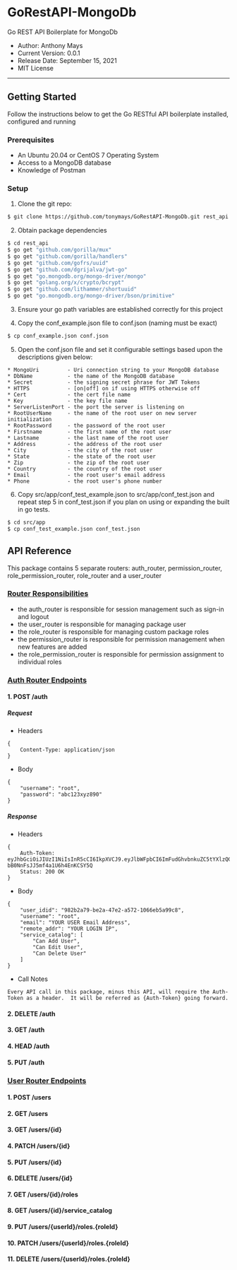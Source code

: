 # GoRestAPI-MongoDb
Go REST API Boilerplate for MongoDb

* Author: Anthony Mays
* Current Version: 0.0.1
* Release Date: September 15, 2021
* MIT License
___
## Getting Started

Follow the instructions below to get the Go RESTful API boilerplate installed, configured and running

### Prerequisites
* An Ubuntu 20.04 or CentOS 7 Operating System
* Access to a MongoDB database
* Knowledge of Postman

### Setup
1. Clone the git repo:
```bash
$ git clone https://github.com/tonymays/GoRestAPI-MongoDb.git rest_api
```

2. Obtain package dependencies
```bash
$ cd rest_api
$ go get "github.com/gorilla/mux"
$ go get "github.com/gorilla/handlers"
$ go get "github.com/gofrs/uuid"
$ go get "github.com/dgrijalva/jwt-go"
$ go get "go.mongodb.org/mongo-driver/mongo"
$ go get "golang.org/x/crypto/bcrypt"
$ go get "github.com/lithammer/shortuuid"
$ go get "go.mongodb.org/mongo-driver/bson/primitive"
```

3. Ensure your go path variables are established correctly for this project

4. Copy the conf_example.json file to conf.json (naming must be exact)
```bash
$ cp conf_example.json conf.json
```

5. Open the conf.json file and set it configurable settings based upon the descriptions given below:
```
* MongoUri         - Uri connection string to your MongoDB database
* DbName           - the name of the MongoDB database
* Secret           - the signing secret phrase for JWT Tokens
* HTTPS            - [on|off] on if using HTTPS otherwise off
* Cert             - the cert file name
* Key              - the key file name
* ServerListenPort - the port the server is listening on
* RootUserName     - the name of the root user on new server initialization
* RootPassword     - the password of the root user
* Firstname        - the first name of the root user
* Lastname         - the last name of the root user
* Address          - the address of the root user
* City             - the city of the root user
* State            - the state of the root user
* Zip              - the zip of the root user
* Country          - the country of the root user
* Email            - the root user's email address
* Phone            - the root user's phone number
```

6. Copy src/app/conf_test_example.json to src/app/conf_test.json and repeat step 5 in conf_test.json if you plan on using or expanding the built in go tests.
```bash
$ cd src/app
$ cp conf_test_example.json conf_test.json
```

## API Reference
This package contains 5 separate routers: auth_router, permission_router, role_permission_router, role_router and a user_router

### <ins>Router Responsibilities</ins>
* the auth_router is responsible for session management such as sign-in and logout
* the user_router is responsible for managing package user
* the role_router is responsible for managing custom package roles
* the permission_router is responsible for permission management when new features are added
* the role_permission_router is responsible for permission assignment to individual roles

### <ins>Auth Router Endpoints</ins>
#### 1. POST /auth
##### Request
* Headers
```
{
	Content-Type: application/json
}
```

* Body
```
{
	"username": "root",
	"password": "abc123xyz890"
}
```
##### Response
* Headers
```
{
	Auth-Token: eyJhbGciOiJIUzI1NiIsInR5cCI6IkpXVCJ9.eyJlbWFpbCI6ImFudGhvbnkuZC5tYXlzQGdtYWlsLmNvbSIsImV4cCI6MTYzMTczNDcyNSwicmVtb3RlX2FkZHIiOiI0Ny4xODUuMjIzLjUxIiwidXNlcl9pZCI6Ijk4MmIyYTc5LWJlMmEtNDdlMi1hNTcyLTEwNjZlYjVhOTljOCIsInVzZXJuYW1lIjoicm9vdCJ9.bv6BuoJhcroMJvt-bB0NnFsJJ5mf4a1U6h4EnKCSY5Q
	Status: 200 OK
}
```

* Body
```
{
    "user_idid": "982b2a79-be2a-47e2-a572-1066eb5a99c8",
    "username": "root",
    "email": "YOUR USER Email Address",
    "remote_addr": "YOUR LOGIN IP",
    "service_catalog": [
        "Can Add User",
        "Can Edit User",
        "Can Delete User"
    ]
}
```

* Call Notes
```
Every API call in this package, minus this API, will require the Auth-Token as a header.  It will be referred as {Auth-Token} going forward.
```

#### 2. DELETE /auth
#### 3. GET /auth
#### 4. HEAD /auth
#### 5. PUT /auth


### <ins>User Router Endpoints</ins>
#### 1. POST /users
#### 2. GET /users
#### 3. GET /users/{id}
#### 4. PATCH /users/{id}
#### 5. PUT /users/{id}
#### 6. DELETE /users/{id}
#### 7. GET /users/{id}/roles
#### 8. GET /users/{id}/service_catalog
#### 9. PUT /users/{userId}/roles.{roleId}
#### 10. PATCH /users/{userId}/roles.{roleId}
#### 11. DELETE /users/{userId}/roles.{roleId}














